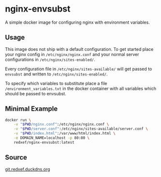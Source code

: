 # nginx-envsubst

A simple docker image for configuring nginx with environment variables.

## Usage
This image does not ship with a default configuration.
To get started place your nginx config in `/etc/nginx/nginx.conf`
and your normal server configurations in `/etc/nginx/sites-enabled/`.

Every configuration file in `/etc/nginx/sites-available/` will get
passed to `envsubst` and written to `/etc/nginx/sites-enabled/`.

To specify which variables to substitute place a file
`/environment_variables.txt` in the docker container with all variables
which should be passed to envsubst.

## Minimal Example

```sh
docker run \
    -v "$PWD/nginx.conf":/etc/nginx/nginx.conf \
    -v "$PWD/server.conf":/etc/nginx/sites-available/server.conf \
    -v "$PWD/index.html":/var/www/html/index.html \
    -e DOMAIN_NAME=localhost -p 80:80 \
    redxef/nginx-envsubst:latest
```

## Source

[git.redxef.duckdns.org](https://git.redxef.duckdns.org)
